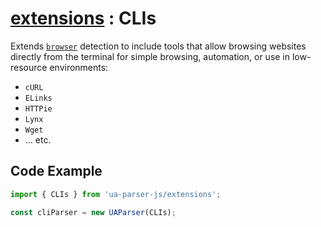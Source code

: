 # [extensions](/api/submodules/extensions/overview) : CLIs

Extends [`browser`](/api/main/get-browser) detection to include tools that allow browsing websites directly from the terminal for simple browsing, automation, or use in low-resource environments:

- `cURL`
- `ELinks`
- `HTTPie`
- `Lynx`
- `Wget`
- ... etc.

## Code Example

```js
import { CLIs } from 'ua-parser-js/extensions';

const cliParser = new UAParser(CLIs);
```